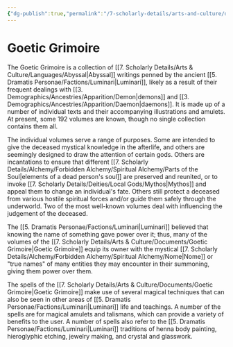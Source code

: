 ```yaml
---
{"dg-publish":true,"permalink":"/7-scholarly-details/arts-and-culture/documents/goetic-grimoire/","noteIcon":""}
---
```


# Goetic Grimoire

The Goetic Grimoire is a collection of [[7. Scholarly Details/Arts & Culture/Languages/Abyssal\|Abyssal]] writings penned by the ancient [[5. Dramatis Personae/Factions/Luminari\|Luminari]], likely as a result of their frequent dealings with [[3. Demographics/Ancestries/Apparition/Demon\|demons]] and [[3. Demographics/Ancestries/Apparition/Daemon\|daemons]]. It is made up of a number of individual texts and their accompanying illustrations and amulets. At present, some 192 volumes are known, though no single collection contains them all. 

The individual volumes serve a range of purposes. Some are intended to give the deceased mystical knowledge in the afterlife, and others are seemingly designed to draw the attention of certain gods. Others are incantations to ensure that different [[7. Scholarly Details/Alchemy/Forbidden Alchemy/Spiritual Alchemy/Parts of the Soul\|elements of a dead person's soul]] are preserved and reunited, or to invoke [[7. Scholarly Details/Deities/Local Gods/Mythos\|Mythos]] and appeal them to change an individual's fate. Others still protect a deceased from various hostile spiritual forces and/or guide them safely through the underworld. Two of the most well-known volumes deal with influencing the judgement of the deceased. 

The [[5. Dramatis Personae/Factions/Luminari\|Luminari]] believed that knowing the name of something gave power over it; thus, many of the volumes of the [[7. Scholarly Details/Arts & Culture/Documents/Goetic Grimoire\|Goetic Grimoire]] equip its owner with the mystical [[7. Scholarly Details/Alchemy/Forbidden Alchemy/Spiritual Alchemy/Nome\|Nome]] or "true names" of many entities they may encounter in their summoning, giving them power over them. 

The spells of the [[7. Scholarly Details/Arts & Culture/Documents/Goetic Grimoire\|Goetic Grimoire]] make use of several magical techniques that can also be seen in other areas of [[5. Dramatis Personae/Factions/Luminari\|Luminari]] life and teachings. A number of the spells are for magical amulets and talismans, which can provide a variety of benefits to the user. A number of spells also refer to the [[5. Dramatis Personae/Factions/Luminari\|Luminari]] traditions of henna body painting, hieroglyphic etching, jewelry making, and crystal and glasswork.  